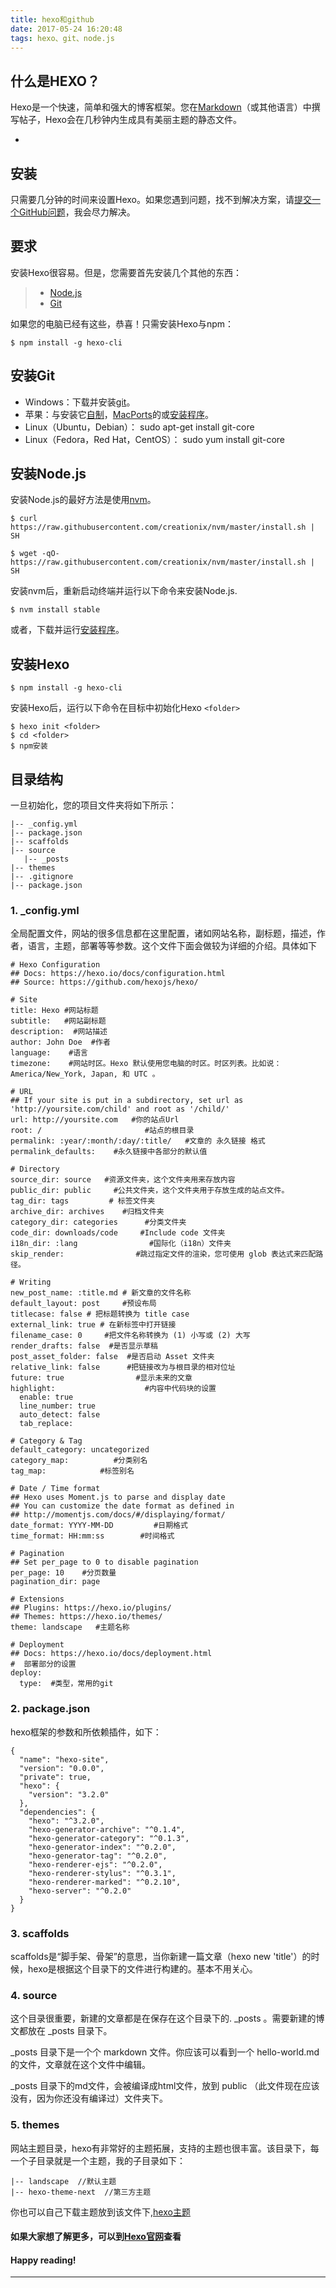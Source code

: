 ```yaml
---
title: hexo和github
date: 2017-05-24 16:20:48
tags: hexo、git、node.js
---
```


## 什么是HEXO？
Hexo是一个快速，简单和强大的博客框架。您在[Markdown](https://daringfireball.net/projects/markdown/)（或其他语言）中撰写帖子，Hexo会在几秒钟内生成具有美丽主题的静态文件。

+ <!-- more -->

## 安装
只需要几分钟的时间来设置Hexo。如果您遇到问题，找不到解决方案，请[提交一个GitHub问题](https://github.com/hexojs/hexo/issues)，我会尽力解决。

## 要求
安装Hexo很容易。但是，您需要首先安装几个其他的东西：
> * [Node.js](https://nodejs.org/en/)
> * [Git](https://git-scm.com/)

如果您的电脑已经有这些，恭喜！只需安装Hexo与npm：

```
$ npm install -g hexo-cli
```
## 安装Git
* Windows：下载并安装[git](https://git-scm.com/)。
* 苹果：与安装它[自制](https://brew.sh/)，[MacPorts](https://www.macports.org/)的或[安装程序](https://sourceforge.net/projects/git-osx-installer/)。
* Linux（Ubuntu，Debian）： sudo apt-get install git-core
* Linux（Fedora，Red Hat，CentOS）： sudo yum install git-core

## 安装Node.js
安装Node.js的最好方法是使用[nvm](https://github.com/creationix/nvm)。

```
$ curl https://raw.githubusercontent.com/creationix/nvm/master/install.sh | SH

```

```
$ wget -qO- https://raw.githubusercontent.com/creationix/nvm/master/install.sh | SH

```
安装nvm后，重新启动终端并运行以下命令来安装Node.js.

```
$ nvm install stable

```
或者，下载并运行[安装程序](https://nodejs.org/en/)。

## 安装Hexo

```
$ npm install -g hexo-cli

```
安装Hexo后，运行以下命令在目标中初始化Hexo `<folder>`

```
$ hexo init <folder>
$ cd <folder>
$ npm安装
```

## 目录结构
一旦初始化，您的项目文件夹将如下所示：

```
|-- _config.yml
|-- package.json
|-- scaffolds
|-- source
   |-- _posts
|-- themes
|-- .gitignore
|-- package.json
```

### 1. _config.yml
全局配置文件，网站的很多信息都在这里配置，诸如网站名称，副标题，描述，作者，语言，主题，部署等等参数。这个文件下面会做较为详细的介绍。具体如下

```
# Hexo Configuration
## Docs: https://hexo.io/docs/configuration.html
## Source: https://github.com/hexojs/hexo/

# Site
title: Hexo #网站标题
subtitle:   #网站副标题
description:  #网站描述
author: John Doe  #作者
language:    #语言
timezone:    #网站时区。Hexo 默认使用您电脑的时区。时区列表。比如说：America/New_York, Japan, 和 UTC 。

# URL
## If your site is put in a subdirectory, set url as 'http://yoursite.com/child' and root as '/child/'
url: http://yoursite.com   #你的站点Url
root: /                       #站点的根目录
permalink: :year/:month/:day/:title/   #文章的 永久链接 格式   
permalink_defaults:    #永久链接中各部分的默认值

# Directory   
source_dir: source   #资源文件夹，这个文件夹用来存放内容
public_dir: public     #公共文件夹，这个文件夹用于存放生成的站点文件。
tag_dir: tags         # 标签文件夹     
archive_dir: archives    #归档文件夹
category_dir: categories      #分类文件夹
code_dir: downloads/code     #Include code 文件夹
i18n_dir: :lang                #国际化（i18n）文件夹
skip_render:                #跳过指定文件的渲染，您可使用 glob 表达式来匹配路径。    

# Writing
new_post_name: :title.md # 新文章的文件名称
default_layout: post     #预设布局
titlecase: false # 把标题转换为 title case
external_link: true # 在新标签中打开链接
filename_case: 0     #把文件名称转换为 (1) 小写或 (2) 大写
render_drafts: false  #是否显示草稿
post_asset_folder: false  #是否启动 Asset 文件夹
relative_link: false      #把链接改为与根目录的相对位址    
future: true                #显示未来的文章
highlight:                    #内容中代码块的设置    
  enable: true
  line_number: true
  auto_detect: false
  tab_replace:

# Category & Tag
default_category: uncategorized
category_map:          #分类别名
tag_map:            #标签别名

# Date / Time format
## Hexo uses Moment.js to parse and display date
## You can customize the date format as defined in
## http://momentjs.com/docs/#/displaying/format/
date_format: YYYY-MM-DD         #日期格式
time_format: HH:mm:ss        #时间格式    

# Pagination
## Set per_page to 0 to disable pagination
per_page: 10    #分页数量
pagination_dir: page  

# Extensions
## Plugins: https://hexo.io/plugins/
## Themes: https://hexo.io/themes/
theme: landscape   #主题名称

# Deployment
## Docs: https://hexo.io/docs/deployment.html
#  部署部分的设置
deploy:     
  type:  #类型，常用的git
```
	
### 2. package.json
hexo框架的参数和所依赖插件，如下：

```
{
  "name": "hexo-site",
  "version": "0.0.0",
  "private": true,
  "hexo": {
    "version": "3.2.0"
  },
  "dependencies": {
    "hexo": "^3.2.0",
    "hexo-generator-archive": "^0.1.4",
    "hexo-generator-category": "^0.1.3",
    "hexo-generator-index": "^0.2.0",
    "hexo-generator-tag": "^0.2.0",
    "hexo-renderer-ejs": "^0.2.0",
    "hexo-renderer-stylus": "^0.3.1",
    "hexo-renderer-marked": "^0.2.10",
    "hexo-server": "^0.2.0"
  }
}
```

### 3. scaffolds
scaffolds是“脚手架、骨架”的意思，当你新建一篇文章（hexo new 'title'）的时候，hexo是根据这个目录下的文件进行构建的。基本不用关心。

### 4. source
这个目录很重要，新建的文章都是在保存在这个目录下的.
_posts 。需要新建的博文都放在 _posts 目录下。

_posts 目录下是一个个 markdown 文件。你应该可以看到一个 hello-world.md 的文件，文章就在这个文件中编辑。

_posts 目录下的md文件，会被编译成html文件，放到 public （此文件现在应该没有，因为你还没有编译过）文件夹下。

### 5. themes
网站主题目录，hexo有非常好的主题拓展，支持的主题也很丰富。该目录下，每一个子目录就是一个主题，我的子目录如下：

```
|-- landscape  //默认主题
|-- hexo-theme-next  //第三方主题
```
你也可以自己下载主题放到该文件下,[hexo主题](https://hexo.io/themes/)

#### 如果大家想了解更多，可以到[Hexo官网](https://hexo.io/)查看

#### Happy reading!

---